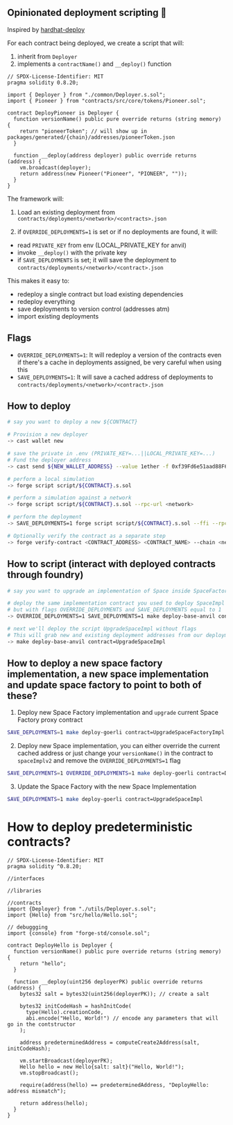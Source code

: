 ## Opinionated deployment scripting 🚀

Inspired by [hardhat-deploy](https://github.com/wighawag/hardhat-deploy)

For each contract being deployed, we create a script that will:

1. inherit from `Deployer`
2. implements a `contractName()` and `__deploy()` function

```solidity
// SPDX-License-Identifier: MIT
pragma solidity 0.8.20;

import { Deployer } from "./common/Deployer.s.sol";
import { Pioneer } from "contracts/src/core/tokens/Pioneer.sol";

contract DeployPioneer is Deployer {
  function versionName() public pure override returns (string memory) {
    return "pioneerToken"; // will show up in packages/generated/{chain}/addresses/pioneerToken.json
  }

  function __deploy(address deployer) public override returns (address) {
    vm.broadcast(deployer);
    return address(new Pioneer("Pioneer", "PIONEER", ""));
  }
}
```

The framework will:

1. Load an existing deployment from `contracts/deployments/<network>/<contracts>.json`

2. if `OVERRIDE_DEPLOYMENTS=1` is set or if no deployments are found, it will:

- read `PRIVATE_KEY` from env (LOCAL_PRIVATE_KEY for anvil)
- invoke `__deploy()` with the private key
- if `SAVE_DEPLOYMENTS` is set; it will save the deployment to `contracts/deployments/<network>/<contract>.json`

This makes it easy to:

- redeploy a single contract but load existing dependencies
- redeploy everything
- save deployments to version control (addresses atm)
- import existing deployments

## Flags

- `OVERRIDE_DEPLOYMENTS=1`: It will redeploy a version of the contracts even if there's a cache in deployments assigned, be very careful when using this
- `SAVE_DEPLOYMENTS=1`: It will save a cached address of deployments to `contracts/deployments/<network>/<contract>.json`

## How to deploy

```bash
# say you want to deploy a new ${CONTRACT}

# Provision a new deployer
-> cast wallet new

# save the private in .env (PRIVATE_KEY=...||LOCAL_PRIVATE_KEY=...)
# Fund the deployer address
-> cast send ${NEW_WALLET_ADDRESS} --value 1ether -f 0xf39Fd6e51aad88F6F4ce6aB8827279cffFb92266

# perform a local simulation
-> forge script script/${CONTRACT}.s.sol

# perform a simulation against a network
-> forge script script/${CONTRACT}.s.sol --rpc-url <network>

# perform the deployment
-> SAVE_DEPLOYMENTS=1 forge script script/${CONTRACT}.s.sol --ffi --rpc-url <network> --broadcast --verify --watch

# Optionally verify the contract as a separate step
-> forge verify-contract <CONTRACT_ADDRESS> <CONTRACT_NAME> --chain <network> --watch
```

## How to script (interact with deployed contracts through foundry)

```bash
# say you want to upgrade an implementation of Space inside SpaceFactory

# deploy the same implementation contract you used to deploy SpaceImpl
# but with flags OVERRIDE_DEPLOYMENTS and SAVE_DEPLOYMENTS equal to 1
-> OVERRIDE_DEPLOYMENTS=1 SAVE_DEPLOYMENTS=1 make deploy-base-anvil contract=DeploySpaceImpl

# next we'll deploy the script UpgradeSpaceImpl without flags
# This will grab new and existing deployment addresses from our deployments cache and use those to interact with each other
-> make deploy-base-anvil contract=UpgradeSpaceImpl
```

## How to deploy a new space factory implementation, a new space implementation and update space factory to point to both of these?

1. Deploy new Space Factory implementation and `upgrade` current Space Factory proxy contract

```bash
SAVE_DEPLOYMENTS=1 make deploy-goerli contract=UpgradeSpaceFactoryImpl
```

2. Deploy new Space implementation, you can either override the current cached address or just change your `versionName()` in the contract to `spaceImplv2` and remove the `OVERRIDE_DEPLOYMENTS=1` flag

```bash
SAVE_DEPLOYMENTS=1 OVERRIDE_DEPLOYMENTS=1 make deploy-goerli contract=DeploySpaceImpl
```

3. Update the Space Factory with the new Space Implementation

```bash
SAVE_DEPLOYMENTS=1 make deploy-goerli contract=UpgradeSpaceImpl
```

# How to deploy predeterministic contracts?

```
// SPDX-License-Identifier: MIT
pragma solidity ^0.8.20;

//interfaces

//libraries

//contracts
import {Deployer} from "./utils/Deployer.s.sol";
import {Hello} from "src/hello/Hello.sol";

// debuggging
import {console} from "forge-std/console.sol";

contract DeployHello is Deployer {
  function versionName() public pure override returns (string memory) {
    return "hello";
  }

  function __deploy(uint256 deployerPK) public override returns (address) {
    bytes32 salt = bytes32(uint256(deployerPK)); // create a salt

    bytes32 initCodeHash = hashInitCode(
      type(Hello).creationCode,
      abi.encode("Hello, World!") // encode any parameters that will go in the contstructor
    );

    address predeterminedAddress = computeCreate2Address(salt, initCodeHash);

    vm.startBroadcast(deployerPK);
    Hello hello = new Hello{salt: salt}("Hello, World!");
    vm.stopBroadcast();

    require(address(hello) == predeterminedAddress, "DeployHello: address mismatch");

    return address(hello);
  }
}
```
